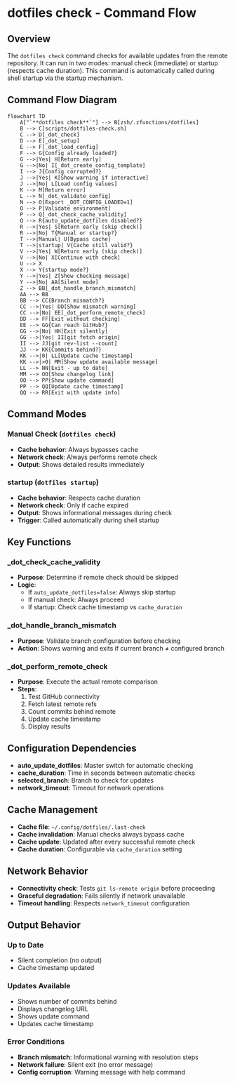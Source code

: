 # dotfiles check - Command Flow

## Overview

The `dotfiles check` command checks for available updates from the remote repository. It can run in two modes: manual check (immediate) or startup (respects cache duration). This command is automatically called during shell startup via the startup mechanism.

## Command Flow Diagram

```mermaid
flowchart TD
    A["`**dotfiles check**`"] --> B[zsh/.zfunctions/dotfiles]
    B --> C[scripts/dotfiles-check.sh]
    C --> D[_dot_check]
    D --> E[_dot_setup]
    E --> F[_dot_load_config]
    F --> G{Config already loaded?}
    G -->|Yes| H[Return early]
    G -->|No| I[_dot_create_config_template]
    I --> J{Config corrupted?}
    J -->|Yes| K[Show warning if interactive]
    J -->|No| L[Load config values]
    K --> M[Return error]
    L --> N[_dot_validate_config]
    N --> O[Export _DOT_CONFIG_LOADED=1]
    O --> P[Validate environment]
    P --> Q[_dot_check_cache_validity]
    Q --> R{auto_update_dotfiles disabled?}
    R -->|Yes| S[Return early (skip check)]
    R -->|No| T{Manual or startup?}
    T -->|Manual| U[Bypass cache]
    T -->|startup| V{Cache still valid?}
    V -->|Yes| W[Return early (skip check)]
    V -->|No| X[Continue with check]
    U --> X
    X --> Y{startup mode?}
    Y -->|Yes| Z[Show checking message]
    Y -->|No| AA[Silent mode]
    Z --> BB[_dot_handle_branch_mismatch]
    AA --> BB
    BB --> CC{Branch mismatch?}
    CC -->|Yes| DD[Show mismatch warning]
    CC -->|No| EE[_dot_perform_remote_check]
    DD --> FF[Exit without checking]
    EE --> GG{Can reach GitHub?}
    GG -->|No| HH[Exit silently]
    GG -->|Yes| II[git fetch origin]
    II --> JJ[git rev-list --count]
    JJ --> KK{Commits behind?}
    KK -->|0| LL[Update cache timestamp]
    KK -->|>0| MM[Show update available message]
    LL --> NN[Exit - up to date]
    MM --> OO[Show changelog link]
    OO --> PP[Show update command]
    PP --> QQ[Update cache timestamp]
    QQ --> RR[Exit with update info]
```

## Command Modes

### Manual Check (`dotfiles check`)
- **Cache behavior**: Always bypasses cache
- **Network check**: Always performs remote check
- **Output**: Shows detailed results immediately

### startup (`dotfiles startup`)
- **Cache behavior**: Respects cache duration
- **Network check**: Only if cache expired
- **Output**: Shows informational messages during check
- **Trigger**: Called automatically during shell startup

## Key Functions

### _dot_check_cache_validity
- **Purpose**: Determine if remote check should be skipped
- **Logic**:
  - If `auto_update_dotfiles=false`: Always skip startup
  - If manual check: Always proceed
  - If startup: Check cache timestamp vs `cache_duration`

### _dot_handle_branch_mismatch
- **Purpose**: Validate branch configuration before checking
- **Action**: Shows warning and exits if current branch ≠ configured branch

### _dot_perform_remote_check
- **Purpose**: Execute the actual remote comparison
- **Steps**:
  1. Test GitHub connectivity
  2. Fetch latest remote refs
  3. Count commits behind remote
  4. Update cache timestamp
  5. Display results

## Configuration Dependencies

- **auto_update_dotfiles**: Master switch for automatic checking
- **cache_duration**: Time in seconds between automatic checks
- **selected_branch**: Branch to check for updates
- **network_timeout**: Timeout for network operations

## Cache Management

- **Cache file**: `~/.config/dotfiles/.last-check`
- **Cache invalidation**: Manual checks always bypass cache
- **Cache update**: Updated after every successful remote check
- **Cache duration**: Configurable via `cache_duration` setting

## Network Behavior

- **Connectivity check**: Tests `git ls-remote origin` before proceeding
- **Graceful degradation**: Fails silently if network unavailable
- **Timeout handling**: Respects `network_timeout` configuration

## Output Behavior

### Up to Date
- Silent completion (no output)
- Cache timestamp updated

### Updates Available
- Shows number of commits behind
- Displays changelog URL
- Shows update command
- Updates cache timestamp

### Error Conditions
- **Branch mismatch**: Informational warning with resolution steps
- **Network failure**: Silent exit (no error message)
- **Config corruption**: Warning message with help command

